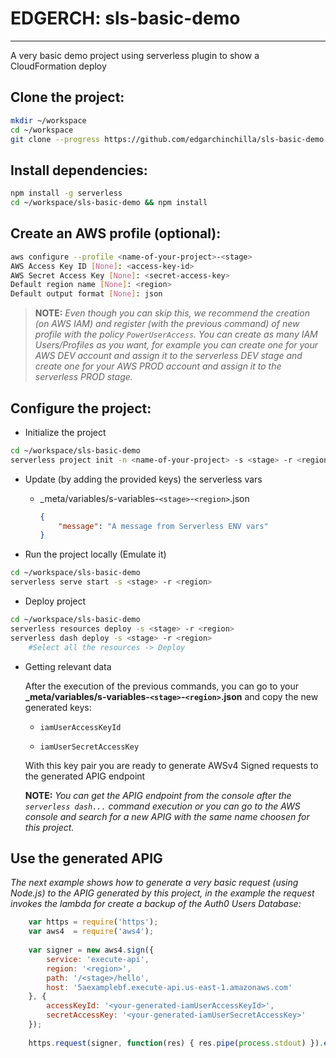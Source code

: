 #  EDGERCH: sls-basic-demo
---
A very basic demo project using serverless plugin to show a CloudFormation deploy

## Clone the project:

```bash
mkdir ~/workspace
cd ~/workspace
git clone --progress https://github.com/edgarchinchilla/sls-basic-demo.git
```

## Install dependencies:

```bash
npm install -g serverless
cd ~/workspace/sls-basic-demo && npm install
```

## Create an AWS profile (optional):

```bash
aws configure --profile <name-of-your-project>-<stage>
AWS Access Key ID [None]: <access-key-id>
AWS Secret Access Key [None]: <secret-access-key>
Default region name [None]: <region>
Default output format [None]: json
```

> **NOTE:** *Even though you can skip this, we recommend the creation (on AWS IAM) and register (with the previous command) of new profile with the policy `PowerUserAccess`. You can create as many IAM Users/Profiles as you want, for example you can create one for your AWS DEV account and assign it to the serverless DEV stage and create one for your AWS PROD account and assign it to the serverless PROD stage.*

## Configure the project:

* Initialize the project

```bash
cd ~/workspace/sls-basic-demo
serverless project init -n <name-of-your-project> -s <stage> -r <region> -c true
```

* Update (by adding the provided keys) the serverless vars

	* _meta/variables/s-variables-`<stage>`-`<region>`.json
	
		```json
		{
            "message": "A message from Serverless ENV vars"
        }
		```
	
* Run the project locally (Emulate it)

```bash
cd ~/workspace/sls-basic-demo
serverless serve start -s <stage> -r <region>
```
	
* Deploy project

```bash
cd ~/workspace/sls-basic-demo
serverless resources deploy -s <stage> -r <region>
serverless dash deploy -s <stage> -r <region>
    #Select all the resources -> Deploy
```

* Getting relevant data

	After the execution of the previous commands, you can go to your **_meta/variables/s-variables-`<stage>`-`<region>`.json** and copy the new generated keys:
    
    * `iamUserAccessKeyId`
        
    * `iamUserSecretAccessKey`
        
    With this key pair you are ready to generate AWSv4 Signed requests to the generated APIG endpoint
    
    **NOTE:** *You can get the APIG endpoint from the console after the `serverless dash...` command execution or you can go to the AWS console and search for a new APIG with the same name choosen for this project.*
    
## Use the generated APIG

*The next example shows how to generate a very basic request (using Node.js) to the APIG generated by this project, in the example the request invokes the lambda for create a backup of the Auth0 Users Database:*

```javascript
    var https = require('https');
    var aws4  = require('aws4');
    
    var signer = new aws4.sign({
        service: 'execute-api',
        region: '<region>',
        path: '/<stage>/hello',
        host: '5aexamplebf.execute-api.us-east-1.amazonaws.com'
    }, {
        accessKeyId: '<your-generated-iamUserAccessKeyId>',
        secretAccessKey: '<your-generated-iamUserSecretAccessKey>'
    });
    
    https.request(signer, function(res) { res.pipe(process.stdout) }).end();
```
